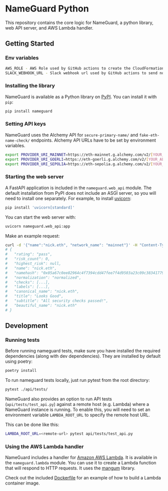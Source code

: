 # NameGuard Python

This repository contains the core logic for NameGuard, a python library, web API server, and AWS Lambda handler.

## Getting Started

### Env variables

```bash
AWS_ROLE - AWS Role used by GitHub actions to create the CloudFormation infrastructure for deploying NameGuard as an AWS Lambda and pushing the latest build image to AWS ECR.
SLACK_WEBHOOK_URL - Slack webhook url used by GitHub actions to send notifications of deployment success or failure to the dev team's slack channel.
```

### Installing the library

NameGuard is available as a Python library on [PyPI](https://pypi.org/project/nameguard/). You can install it with `pip`:

```bash
pip install nameguard
```

### Setting API keys

NameGuard uses the Alchemy API for `secure-primary-name/` and `fake-eth-name-check/` endpoints. Alchemy API URLs have to be set by environment variables.

```bash
export PROVIDER_URI_MAINNET=https://eth-mainnet.g.alchemy.com/v2/[YOUR_ALCHEMY_API_KEY]
export PROVIDER_URI_GOERLI=https://eth-goerli.g.alchemy.com/v2/[YOUR_ALCHEMY_API_KEY]
export PROVIDER_URI_SEPOLIA=https://eth-sepolia.g.alchemy.com/v2/[YOUR_ALCHEMY_API_KEY]
```

### Starting the web server

A FastAPI application is included in the `nameguard.web_api` module. The default installation from PyPI does not include an ASGI server, so you will need to install one separately. For example, to install [uvicorn](https://www.uvicorn.org):

```bash
pip install 'uvicorn[standard]'
```

You can start the web server with:

```bash
uvicorn nameguard.web_api:app
```

Make an example request:

```bash
curl -d '{"name":"nick.eth", "network_name": "mainnet"}' -H "Content-Type: application/json" -X POST http://localhost:8000/v0.8-beta/inspect-name
# {
#   "rating": "pass",
#   "risk_count": 0,
#   "highest_risk": null,
#   "name": "nick.eth",
#   "namehash": "0x05a67c0ee82964c4f7394cdd47fee7f4d9503a23c09c38341779ea012afe6e00",
#   "normalization": "normalized",
#   "checks": [...],
#   "labels": [...],
#   "canonical_name": "nick.eth",
#   "title": "Looks Good",
#   "subtitle": "All security checks passed!",
#   "beautiful_name": "nick.eth"
# }
```

## Development

### Running tests

Before running nameguard tests, make sure you have installed the
required dependencies (along with dev dependencies).
They are installed by default using poetry:

```bash
poetry install
```

To run nameguard tests locally, just run pytest from the root directory:

```bash
pytest ./api/tests/
```

NameGuard also provides an option to run API tests (`api/tests/test_api.py`)
against a remote host (e.g. Lambda) where a NameGuard instance is running.
To enable this, you will need to set an environment variable
`LAMBDA_ROOT_URL` to specify the remote host URL.

This can be done like this:

```bash
LAMBDA_ROOT_URL=<remote-url> pytest api/tests/test_api.py
```

### Using the AWS Lambda handler

NameGuard includes a handler for [Amazon AWS Lambda](https://aws.amazon.com/lambda/). It is available in the `nameguard.lambda` module. You can use it to create a Lambda function that will respond to HTTP requests. It uses the [mangum](https://mangum.io) library.

Check out the included [Dockerfile](./Dockerfile) for an example of how to build a Lambda container image.
